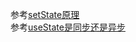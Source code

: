 参考[setState原理](https://juejin.cn/post/7084614766152384526)  
参考[useState是同步还是异步](https://zhuanlan.zhihu.com/p/39512941)
